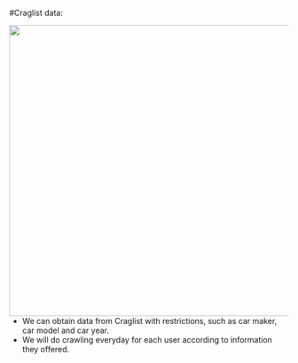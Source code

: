 #Craglist data:

<img align=right src="../img/Crawl.png" style="width:526px;height=600px">

- We can obtain data from Craglist with restrictions, such as car maker, car model and car year.
- We will do crawling everyday for each user according to information they offered.

